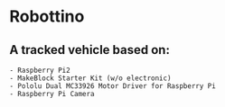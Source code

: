 # Robottino
## A tracked vehicle based on:
	- Raspberry Pi2
	- MakeBlock Starter Kit (w/o electronic)
	- Pololu Dual MC33926 Motor Driver for Raspberry Pi
	- Raspberry Pi Camera	

